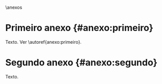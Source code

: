 \anexos

# Primeiro anexo {#anexo:primeiro}

Texto. Ver \autoref{anexo:primeiro}.

# Segundo anexo {#anexo:segundo}

Texto.
